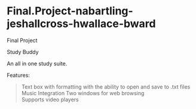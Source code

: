 # Final.Project-nabartling-jeshallcross-hwallace-bward
Final Project

Study Buddy

An all in one study suite. 

Features:
> Text box with formatting with the ability to open and save to .txt files
> Music Integration
> Two windows for web browsing  
  > Supports video players
